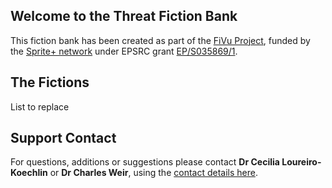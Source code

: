 ## Welcome to the Threat Fiction Bank

This fiction bank has been created as part of the [FiVu Project](https://spritehub.org/2021/09/02/fivu-using-design-fiction-to-identify-future-vulnerabilities-in-bio-iot/), funded by the [Sprite+ network](https://spritehub.org/) under EPSRC grant [EP/S035869/1](https://gow.epsrc.ukri.org/NGBOViewGrant.aspx?GrantRef=EP/S035869/1).

## The Fictions
<div id="FictionList">
<p>List to replace</p>
</div>

## Support Contact

For questions, additions or suggestions please contact **Dr Cecilia Loureiro-Koechlin** or **Dr Charles Weir**, using the [contact details here](https://spritehub.org/2021/09/02/fivu-using-design-fiction-to-identify-future-vulnerabilities-in-bio-iot/).

<!-- Magic from https://salifm.hashnode.dev/add-javascript-code-in-md-file-for-github-pages-cke4epwmf001oaks16cjggnyc to include JavaScript in an MD file.

The script - starting (async() - inserts the list of PDFs in the root directory into the FictionList div above, is based on https://stackoverflow.com/questions/39048654/how-to-enable-directory-indexing-on-github-pages

-->
<div style="display: none">
    <![CDATA[<script>
    <!--<![CDATA[--><![CDATA[
          (async () => {
    const response = await fetch('https://api.github.com/repos/SecurityEssentials/ThreatFictionBank/contents/');
    const data = await response.json();
    let htmlString = '<ul>';
    for (let file of data) {
      if (/pdf$/.test(file.path)) {
        htmlString += `<li><a href="${file.path}">${file.name}</a></li>`;
      }
    }
    htmlString += '</ul>';
    document.getElementById('FictionList').innerHTML = htmlString;
  })()
    // <![CDATA[
    </script><![CDATA[]]>
</div>
